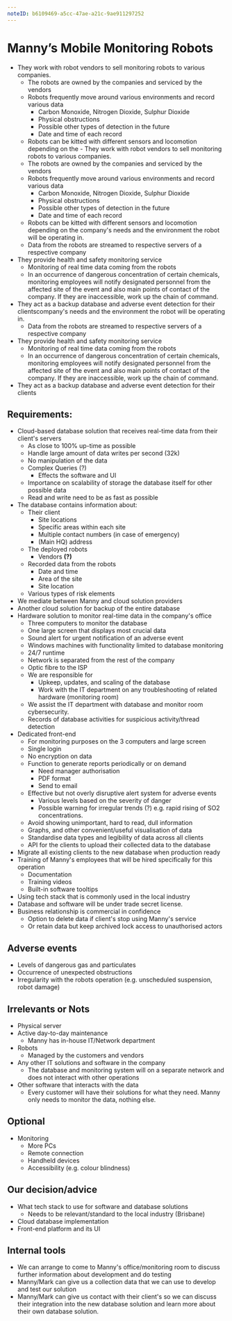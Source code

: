 ```yaml
---
noteID: b6109469-a5cc-47ae-a21c-9ae911297252
---
```

# Manny’s Mobile Monitoring Robots
- They work with robot vendors to sell monitoring robots to various companies.
	- The robots are owned by the companies and serviced by the vendors
	- Robots frequently move around various environments and record various data
		- Carbon Monoxide, Nitrogen Dioxide, Sulphur Dioxide
		- Physical obstructions
		- Possible other types of detection in the future
		- Date and time of each record
	- Robots can be kitted with different sensors and locomotion depending on the - They work with robot vendors to sell monitoring robots to various companies.
	- The robots are owned by the companies and serviced by the vendors
	- Robots frequently move around various environments and record various data
		- Carbon Monoxide, Nitrogen Dioxide, Sulphur Dioxide
		- Physical obstructions
		- Possible other types of detection in the future
		- Date and time of each record
	- Robots can be kitted with different sensors and locomotion depending on the company's needs and the environment the robot will be operating in.
	- Data from the robots are streamed to respective servers of a respective company
- They provide health and safety monitoring service
	- Monitoring of real time data coming from the robots
	- In an occurrence of dangerous concentration of certain chemicals, monitoring employees will notify designated personnel from the affected site of the event and also main points of contact of the company. If they are inaccessible, work up the chain of command.
- They act as a backup database and adverse event detection for their clientscompany's needs and the environment the robot will be operating in.
	- Data from the robots are streamed to respective servers of a respective company
- They provide health and safety monitoring service
	- Monitoring of real time data coming from the robots
	- In an occurrence of dangerous concentration of certain chemicals, monitoring employees will notify designated personnel from the affected site of the event and also main points of contact of the company. If they are inaccessible, work up the chain of command.
- They act as a backup database and adverse event detection for their clients
## Requirements:
- Cloud-based database solution that receives real-time data from their client's servers
	- As close to 100% up-time as possible
	- Handle large amount of data writes per second (32k)
	- No manipulation of the data
	- Complex Queries (?)
		- Effects the software and UI
	- Importance on scalability of storage the database itself for other possible data
	- Read and write need to be as fast as possible
- The database contains information about:
	- Their client
		- Site locations
		- Specific areas within each site
		- Multiple contact numbers (in case of emergency)
		- (Main HQ) address
	- The deployed robots
		- Vendors **(?)**
	- Recorded data from the robots
		- Date and time
		- Area of the site
		- Site location
	- Various types of risk elements
- We mediate between Manny and cloud solution providers
- Another cloud solution for backup of the entire database
- Hardware solution to monitor real-time data in the company's office
	- Three computers to monitor the database
	- One large screen that displays most crucial data
	- Sound alert for urgent notification of an adverse event
	- Windows machines with functionality limited to database monitoring
	- 24/7 runtime
	- Network is separated from the rest of the company
	- Optic fibre to the ISP
	- We are responsible for
		- Upkeep, updates, and scaling of the database
		- Work with the IT department on any troubleshooting of related hardware (monitoring room)
	- We assist the IT department with database and monitor room cybersecurity.
	- Records of database activities for suspicious activity/thread detection
- Dedicated front-end
	- For monitoring purposes on the 3 computers and large screen
	- Single login
	- No encryption on data
	- Function to generate reports periodically or on demand
		- Need manager authorisation
		- PDF format
		- Send to email
	- Effective but not overly disruptive alert system for adverse events
		- Various levels based on the severity of danger
		- Possible warning for irregular trends (?) e.g. rapid rising of SO2 concentrations.
	- Avoid showing unimportant, hard to read, dull information
	- Graphs, and other convenient/useful visualisation of data
	- Standardise data types and legibility of data across all clients
	- API for the clients to upload their collected data to the database
- Migrate all existing clients to the new database when production ready
- Training of Manny's employees that will be hired specifically for this operation
	- Documentation
	- Training videos
	- Built-in software tooltips
- Using tech stack that is commonly used in the local industry
- Database and software will be under trade secret license.
- Business relationship is commercial in confidence
	- Option to delete data if client's stop using Manny's service
	- Or retain data but keep archived lock access to unauthorised actors
## Adverse events
- Levels of dangerous gas and particulates
- Occurrence of unexpected obstructions
- Irregularity with the robots operation (e.g. unscheduled suspension, robot damage)
## Irrelevants or Nots
- Physical server
- Active day-to-day maintenance
	- Manny has in-house IT/Network department
- Robots 
	- Managed by the customers and vendors
- Any other IT solutions and software in the company
	- The database and monitoring system will on a separate network and does not interact with other operations
- Other software that interacts with the data
	- Every customer will have their solutions for what they need. Manny only needs to monitor the data, nothing else.
## Optional
- Monitoring
	- More PCs
	- Remote connection
	- Handheld devices
	- Accessibility (e.g. colour blindness)
## Our decision/advice
- What tech stack to use for software and database solutions
	- Needs to be relevant/standard to the local industry (Brisbane)
- Cloud database implementation
- Front-end platform and its UI
## Internal tools
- We can arrange to come to Manny's office/monitoring room to discuss further information about development and do testing
- Manny/Mark can give us a collection data that we can use to develop and test our solution
- Manny/Mark can give us contact with their client's so we can discuss their integration into the new database solution and learn more about their own database solution.